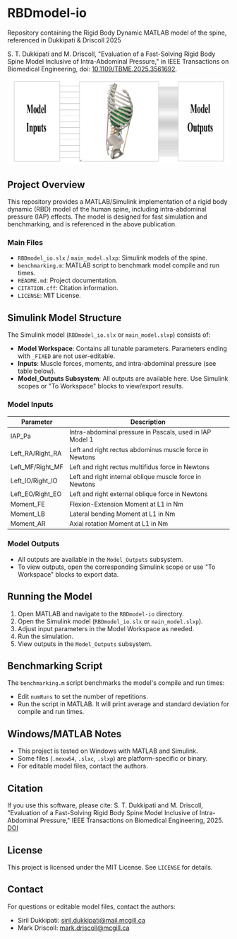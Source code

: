 # RBDmodel-io
Repository containing the Rigid Body Dynamic MATLAB model of the spine, referenced in Dukkipati & Driscoll 2025

S. T. Dukkipati and M. Driscoll, "Evaluation of a Fast-Solving Rigid Body Spine Model Inclusive of Intra-Abdominal Pressure," in IEEE Transactions on Biomedical Engineering, doi: [10.1109/TBME.2025.3561692](http://doi.org/10.1109/tbme.2025.3561692). 


![Schematic of the RBD Input-Output model](schematic.png)


## Project Overview
This repository provides a MATLAB/Simulink implementation of a rigid body dynamic (RBD) model of the human spine, including intra-abdominal pressure (IAP) effects. The model is designed for fast simulation and benchmarking, and is referenced in the above publication.

### Main Files
- `RBDmodel_io.slx` / `main_model.slxp`: Simulink models of the spine.
- `benchmarking.m`: MATLAB script to benchmark model compile and run times.
- `README.md`: Project documentation.
- `CITATION.cff`: Citation information.
- `LICENSE`: MIT License.

## Simulink Model Structure
The Simulink model (`RBDmodel_io.slx` or `main_model.slxp`) consists of:
- **Model Workspace**: Contains all tunable parameters. Parameters ending with `_FIXED` are not user-editable.
- **Inputs**: Muscle forces, moments, and intra-abdominal pressure (see table below).
- **Model_Outputs Subsystem**: All outputs are available here. Use Simulink scopes or "To Workspace" blocks to view/export results.

### Model Inputs
| Parameter          | Description                                              |
|--------------------|----------------------------------------------------------|
| IAP_Pa             | Intra-abdominal pressure in Pascals, used in IAP Model 1 |
| Left_RA/Right_RA   | Left and right rectus abdominus muscle force in Newtons  |
| Left_MF/Right_MF   | Left and right rectus multifidus force in Newtons        |
| Left_IO/Right_IO   | Left and right internal oblique muscle force in Newtons  |
| Left_EO/Right_EO   | Left and right external oblique force in Newtons         |
| Moment_FE          | Flexion-Extension Moment at L1 in Nm                     |
| Moment_LB          | Lateral bending Moment at L1 in Nm                       |
| Moment_AR          | Axial rotation Moment at L1 in Nm                        |

### Model Outputs
- All outputs are available in the `Model_Outputs` subsystem.
- To view outputs, open the corresponding Simulink scope or use "To Workspace" blocks to export data.

## Running the Model
1. Open MATLAB and navigate to the `RBDmodel-io` directory.
2. Open the Simulink model (`RBDmodel_io.slx` or `main_model.slxp`).
3. Adjust input parameters in the Model Workspace as needed.
4. Run the simulation.
5. View outputs in the `Model_Outputs` subsystem.

## Benchmarking Script
The `benchmarking.m` script benchmarks the model's compile and run times:
- Edit `numRuns` to set the number of repetitions.
- Run the script in MATLAB. It will print average and standard deviation for compile and run times.

## Windows/MATLAB Notes
- This project is tested on Windows with MATLAB and Simulink.
- Some files (`.mexw64`, `.slxc`, `.slxp`) are platform-specific or binary.
- For editable model files, contact the authors.

## Citation
If you use this software, please cite:
S. T. Dukkipati and M. Driscoll, "Evaluation of a Fast-Solving Rigid Body Spine Model Inclusive of Intra-Abdominal Pressure," IEEE Transactions on Biomedical Engineering, 2025. [DOI](http://doi.org/10.1109/TBME.2025.3561692)

## License
This project is licensed under the MIT License. See `LICENSE` for details.

## Contact
For questions or editable model files, contact the authors:
- Siril Dukkipati: siril.dukkipati@mail.mcgill.ca
- Mark Driscoll: mark.driscoll@mcgill.ca
